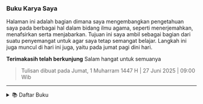 ### Buku Karya Saya

Halaman ini adalah bagian dimana saya mengembangkan pengetahuan saya pada berbagai hal dalam bidang ilmu agama, seperti menerjemahkan, menafsirkan serta menjabarkan. Tujuan ini saya ambil sebagai bagian dari suatu penyemangat untuk agar saya tetap semangat belajar. Langkah ini juga muncul di hari ini juga, yaitu pada jumat pagi dini hari.

**Terimakasih telah berkunjung**
Salam hangat untuk semuanya

> Tulisan dibuat pada Jumat, 1 Muharram 1447 H | 27 Juni 2025 | 09:00 Wib

---

<details>
  <summary>📚 Daftar Buku</summary>

<div style="font-size: 10px;">
    <a href="../book/README.md">
📗 Bidang Agama
</div>

  <div style=
  "padding-left: 20px">
  <details>
    <summary>
    <a>📖 Terjemahan</a>
    </summary>
    <div style="padding-left: 20px">
      <ul>
        <li>
        <a href=
    "../book/talim_mutaallim/README.md"
    >📕 Ta'lim Muta'alim
        </a>
        </li>
      </ul>
    </div>
    <div style=
    "padding-left: 20px">
      <ul>
        <li>
        <a href="../book/lubabul_hadits/README.md"
    >📕 Lubabul Hadits
        </a>
        </li>
      </ul>
    </div>

---

  </details>

